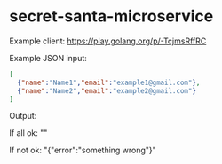 # secret-santa-microservice

Example client: https://play.golang.org/p/-TcjmsRffRC

Example JSON input:

```json
[
  {"name":"Name1","email":"example1@gmail.com"},
  {"name":"Name2","email":"example2@gmail.com"}
]
```

Output:

If all ok: ""

If not ok: "{"error":"something wrong"}"

